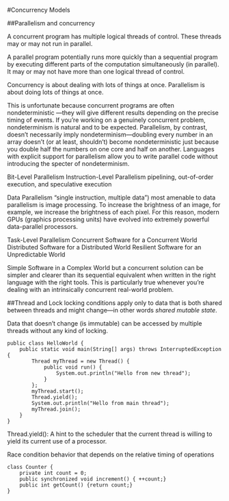 #Concurrency Models

##Parallelism and concurrency

A concurrent program has multiple logical threads of control. These threads may or may not run in parallel.

A parallel program potentially runs more quickly than a sequential program by executing different parts of the computation simultaneously (in parallel). It may or may not have more than one logical thread of control.

Concurrency is about dealing with lots of things at once.
Parallelism is about doing lots of things at once.

This is unfortunate because concurrent programs are often nondeterministic —they will give different results depending on the precise timing of events. If you’re working on a genuinely concurrent problem, nondeterminism is natural and to be expected. Parallelism, by contrast, doesn’t necessarily imply nondeterminism—doubling every number in an array doesn’t (or at least, shouldn’t) become nondeterministic just because you double half the numbers on one core and half on another. Languages with explicit support for parallelism allow you to write parallel code without introducing the specter of nondeterminism.

Bit-Level Parallelism
Instruction-Level Parallelism
     pipelining, out-of-order execution, and speculative execution

Data Parallelism
“single instruction, multiple data”)
most amenable to data parallelism is image processing. To increase the brightness of an image, for example, we increase the brightness of each pixel. For this reason, modern GPUs (graphics processing units) have evolved into extremely powerful data-parallel processors.

Task-Level Parallelism
Concurrent Software for a Concurrent World
Distributed Software for a Distributed World
Resilient Software for an Unpredictable World

Simple Software in a Complex World
but a concurrent solution can be simpler and clearer than its sequential equivalent when written in the right language with the right tools. This is particularly true whenever you’re dealing with an intrinsically concurrent real-world problem.

##Thread and Lock
locking conditions apply only to data that is both shared between threads and might
change—in other words *shared mutable state*.

Data that doesn’t change (is
immutable) can be accessed by multiple threads without any kind of locking.
	
	public class HelloWorld {
		public static void main(String[] args) throws InterruptedException {
			Thread myThread = new Thread() {
				public void run() {
					System.out.println("Hello from new thread");
				}
			};
			myThread.start();
			Thread.yield();
			System.out.println("Hello from main thread");
			myThread.join();
		}
	}


Thread.yield():
A hint to the scheduler that the current thread is willing to yield its current use of a
processor.

Race condition
behavior that depends on the relative timing of operations


	class Counter {
		private int count = 0;
		public synchronized void increment() { ++count;}
		public int getCount() {return count;}
	}
